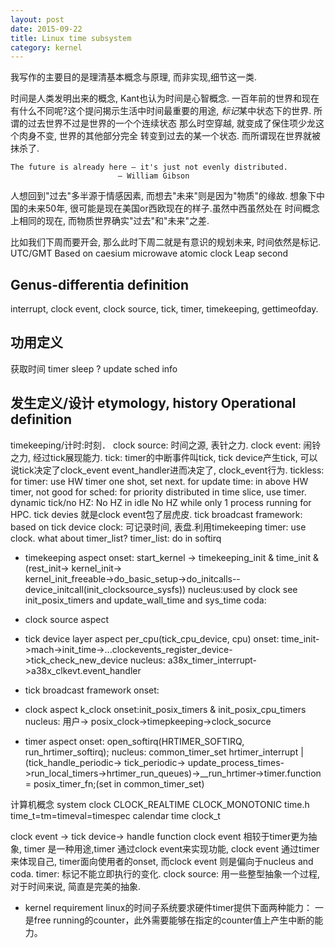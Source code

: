 ```yaml
---
layout: post
date: 2015-09-22
title: Linux time subsystem
category: kernel
---
```

我写作的主要目的是理清基本概念与原理, 而非实现,细节这一类.

时间是人类发明出来的概念, Kant也认为时间是心智概念. 
一百年前的世界和现在有什么不同呢?这个提问揭示生活中时间最重要的用途, 
*标记*某中状态下的世界. 所谓的过去世界不过是世界的一个个连续状态
那么时空穿越, 就变成了保住项少龙这个肉身不变, 世界的其他部分完全
转变到过去的某一个状态. 而所谓现在世界就被抹杀了. 

	The future is already here – it's just not evenly distributed.
							— William Gibson
人想回到"过去"多半源于情感因素, 而想去"未来"则是因为"物质"的缘故.
想象下中国的未来50年, 很可能是现在美国or西欧现在的样子.虽然中西虽然处在
时间概念上相同的现在, 而物质世界确实"过去"和"未来"之差.

比如我们下周而要开会, 那么此时下周二就是有意识的规划未来, 时间依然是标记.
UTC/GMT
Based on caesium microwave atomic clock
Leap second


## Genus-differentia definition
interrupt, clock event,  clock source, tick, timer, timekeeping, gettimeofday.

## 功用定义
获取时间
timer
sleep ?
update sched info

## 发生定义/设计   etymology, history Operational definition
timekeeping/计时:时刻．
clock source: 时间之源, 表针之力.
clock event: 闹铃之力, 经过tick展现能力.
tick: timer的中断事件叫tick, tick device产生tick, 可以说tick决定了clock_event event_handler进而决定了, clock_event行为.
tickless: 
for timer: use HW timer one shot, set next.
for update time: in above HW timer, not good 
for sched: for priority distributed in time slice, use timer.
dynamic tick/no HZ:
No HZ in idle 
No HZ while only 1 process running for HPC.
tick devies 就是clock event包了层虎皮.
tick broadcast framework:  based on tick device
clock: 可记录时间, 表盘.利用timekeeping
timer: use clock. what about timer_list?
timer_list: do in softirq
* timekeeping aspect
onset: start_kernel -> timekeeping_init & time_init &(rest_init-> kernel_init-> \
kernel_init_freeable->do_basic_setup->do_initcalls--device_initcall(init_clocksource_sysfs))
nucleus:used by clock see init_posix_timers and update_wall_time and sys_time
coda:

* clock source aspect

* tick device layer aspect
per_cpu(tick_cpu_device, cpu)
onset: time_init->mach->init_time->...clockevents_register_device->tick_check_new_device
nucleus: a38x_timer_interrupt->a38x_clkevt.event_handler

* tick broadcast framework
onset:

* clock aspect
k_clock
onset:init_posix_timers & init_posix_cpu_timers
nucleus: 用户-> posix_clock->timepkeeping->clock_socurce

* timer aspect
onset: open_softirq(HRTIMER_SOFTIRQ, run_hrtimer_softirq); 
nucleus: common_timer_set
hrtimer_interrupt | (tick_handle_periodic-> tick_periodic-> update_process_times->run_local_timers->hrtimer_run_queues)->__run_hrtimer->timer.function = posix_timer_fn;(set in common_timer_set)



计算机概念
system clock CLOCK_REALTIME CLOCK_MONOTONIC
time.h time_t=tm=timeval=timespec calendar time  clock_t

clock event -> tick device-> handle function
clock event 相较于timer更为抽象, timer 是一种用途,timer 通过clock event来实现功能, 
clock event 通过timer来体现自己, timer面向使用者的onset, 
而clock event 则是偏向于nucleus and coda.
timer: 标记不能立即执行的变化.
clock source: 用一些整型抽象一个过程, 对于时间来说, 简直是完美的抽象.
* kernel requirement
linux的时间子系统要求硬件timer提供下面两种能力：
一是free running的counter，此外需要能够在指定的counter值上产生中断的能力。


